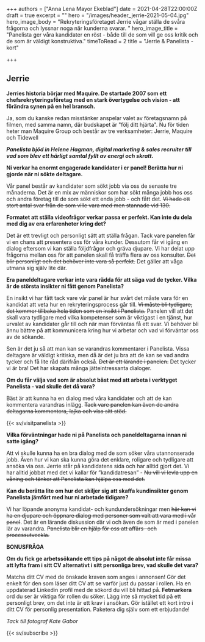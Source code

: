 +++
authors = ["Anna Lena Mayor Ekeblad"]
date = 2021-04-28T22:00:00Z
draft = true
excerpt = ""
hero = "/images/header_jerrie-2021-05-04.jpg"
hero_image_body = "Rekryteringsföretaget Jerrie vågar ställa de svåra frågorna och lyssnar noga när kunderna svarar. "
hero_image_title = "Panelista ger våra kandidater en röst - både till de som vill ge oss kritik och de som är väldigt konstruktiva."
timeToRead = 2
title = "Jerrie & Panelista - kort"

+++
## **Jerrie**

**Jerries historia börjar med Maquire. De startade 2007 som ett chefsrekryteringsföretag med en stark övertygelse och vision - att förändra synen på en hel bransch.**

Ja, som du kanske redan misstänker anspelar valet av företagsnamn på filmen, med samma namn, där budskapet är "följ ditt hjärta". Nu för tiden heter man Maquire Group och består av tre verksamheter: Jerrie, Maquire och Tidewell

**_Panelista bjöd in Helene Hagman, digital marketing & sales recruiter till vad som blev ett härligt samtal fyllt av energi och skratt._**

**Ni verkar ha enormt engagerade kandidater i er panel! Berätta hur ni gjorde när ni sökte deltagare.**

Vår panel består av kandidater som sökt jobb via oss de senaste tre månaderna. Det är en mix av människor som har sökt många jobb hos oss och andra företag till de som sökt ett enda jobb - och fått det. ~~Vi hade ett stort antal svar från de som ville vara med men stannade vid 130.~~

**Formatet att ställa videofrågor verkar passa er perfekt. Kan inte du dela med dig av era erfarenheter kring det?**

Det är ett trevligt och personligt sätt att ställa frågan. Tack vare panelen får vi en chans att presentera oss för våra kunder. Dessutom får vi igång en dialog eftersom vi kan ställa följdfrågor och gräva djupare. Vi har delat upp frågorna mellan oss för att panelen skall få träffa flera av oss konsulter. ~~Det blir personligt och det behöver inte vara så perfekt.~~ Det gäller att våga utmana sig själv lite där.

**Era paneldeltagare verkar inte vara rädda för att säga vad de tycker. Vilka är de största insikter ni fått genom Panelista?**

En insikt vi har fått tack vare vår panel är hur svårt det måste vara för en kandidat att veta hur en rekryteringsprocess går till. ~~Vi måste bli tydligare, det kommer tillbaka hela tiden som en insikt i Panelista.~~ Panelen vill att det skall vara tydligare med vilka kompetenser som är viktigast i en tjänst, hur urvalet av kandidater går till och när man förväntas få ett svar. Vi behöver bli ännu bättre på att kommunicera kring hur vi arbetar och vad vi förväntar oss av de sökande.

Sen är det ju så att man kan se varandras kommentarer i Panelista. Vissa deltagare är väldigt kritiska, men då är det ju bra att de kan se vad andra tycker och få lite råd därifrån också. ~~Det är ett lärande i panelen.~~ Det tycker vi är bra! Det har skapats många jätteintressanta dialoger.

**Om du får välja vad som är absolut bäst med att arbeta i verktyget Panelista - vad skulle det då vara?**

Bäst är att kunna ha en dialog med våra kandidater och att de kan kommentera varandras inlägg. ~~Tack vare panelen kan även de andra deltagarna kommentera, lajka och visa sitt stöd.~~

{{< sv/visitpanelista >}}

**Vilka förväntningar hade ni på Panelista och paneldeltagarna innan ni satte igång?**

Att vi skulle kunna ha en bra dialog med de som söker våra utannonserade jobb. Även hur vi kan ska kunna göra det enklare, roligare och tydligare att ansöka via oss. Jerrie står på kandidatens sida och har alltid gjort det. Vi har alltid jobbat med det vi kallar för ”kandidatresan” - ~~Nu vill vi levla upp en våning och tänker att Panelista kan hjälpa oss med det.~~

**Kan du berätta lite om hur det skiljer sig att skaffa kundinsikter genom Panelista jämfört med hur ni arbetade tidigare?**

Vi har löpande anonyma kandidat- och kundundersökningar men ~~här kan vi ha en djupare och öppnare dialog med personer som valt att vara med i vår panel~~. Det är en lärande diskussion där vi och även de som är med i panelen lär av varandra. ~~Panelista blir en hjälp för oss att affärs- och processutveckla.~~

**BONUSFRÅGA**

**Om du fick ge arbetssökande ett tips på något de absolut inte får missa att lyfta fram i sitt CV alternativt i sitt personliga brev, vad skulle det vara?**

Matcha ditt CV med de önskade kraven som anges i annonsen! Gör det enkelt för den som läser ditt CV att se varför just du passar i rollen. Ha en uppdaterad Linkedin profil med de sökord du vill bli hittad på. **Fetmarkera** ord du ser är viktiga för rollen du söker. Lägg inte så mycket tid på ett personligt brev, om det inte är ett krav i ansökan. Gör istället ett kort intro i ditt CV för personlig presentation. Paketera dig själv som ett erbjudande!

_Tack till fotograf Kate Gabor_

{{< sv/subscribe >}}